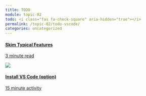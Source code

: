 ```yaml
---
title: TODO
module: topic-02
todo: <i class="fas fa-check-square" aria-hidden="true"></i>
permalink: /topic-02/todo-vscode/
categories: uncategorized
---
```


<div class="row text-center">
  <div class="col-lg-4">
    <div class="bs-component">
      <div class="list-group">
        <a href="https://en.wikipedia.org/wiki/Text_editor#Typical_features" target="_blank" class="list-group-item">
          <i class="icon-hw fab fa-wikipedia-w" aria-hidden="true"></i>
          <h4 class="list-group-item-heading">Skim Typical Features</h4>
          <div class="divider-hw"></div>
          <p class="list-group-item-text"><i class="far fa-clock" aria-hidden="true"></i> 3 minute read</p>
        </a>
      </div>
    </div>
  </div>
  <div class="col-lg-4">
    <div class="bs-component">
      <div class="list-group">
        <a href="https://code.visualstudio.com/download" target="_blank" class="list-group-item">
          <img class="icon-hw" src="../img/vscode-logo.png" />
          <h4 class="list-group-item-heading">Install VS Code (option)</h4>
          <div class="divider-hw"></div>
          <p class="list-group-item-text"><i class="far fa-clock" aria-hidden="true"></i> 15 minute activity</p>
        </a>
      </div>
    </div>
  </div>
</div>
